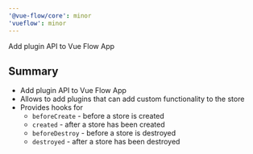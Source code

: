 ```yaml
---
'@vue-flow/core': minor
'vueflow': minor
---
```


Add plugin API to Vue Flow App

## Summary

- Add plugin API to Vue Flow App
- Allows to add plugins that can add custom functionality to the store
- Provides hooks for
  - `beforeCreate` - before a store is created
  - `created` - after a store has been created
  - `beforeDestroy` - before a store is destroyed
  - `destroyed` - after a store has been destroyed
